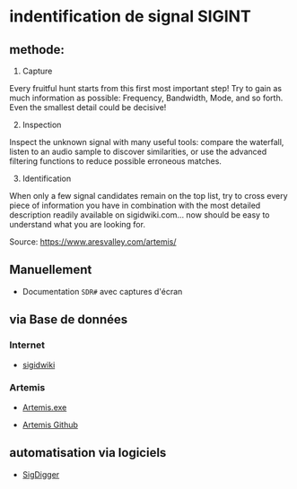 # indentification de signal SIGINT

## methode:

1. Capture

Every fruitful hunt starts from this first most important step! Try to gain as much information as possible: Frequency, Bandwidth, Mode, and so forth. Even the smallest detail could be decisive!

2. Inspection

Inspect the unknown signal with many useful tools: compare the waterfall, listen to an audio sample to discover similarities, or use the advanced filtering functions to reduce possible erroneous matches.

3. Identification

When only a few signal candidates remain on the top list, try to cross every piece of information you have in combination with the most detailed description readily available on sigidwiki.com... now should be easy to understand what you are looking for​.

Source: https://www.aresvalley.com/artemis/

## Manuellement

* Documentation `SDR#` avec captures d'écran

## via Base de données

### Internet

* [sigidwiki](https://www.sigidwiki.com/wiki/Signal_Identification_Guide)

### Artemis

* [Artemis.exe](https://www.aresvalley.com/artemis/)

* [Artemis Github](https://github.com/AresValley/Artemis)

## automatisation via logiciels

* [SigDigger](https://github.com/BatchDrake/SigDigger)
